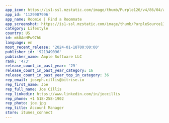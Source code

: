 ```yaml
---
app_icon: https://is1-ssl.mzstatic.com/image/thumb/Purple126/v4/86/04/a4/8604a42b-787e-0ea4-9775-ac9ec1d6384d/AppIconGradient-1x_U007emarketing-0-7-0-85-220-0.png/1024x1024bb.png
app_id: '1129907996'
app_name: Roomie | Find a Roommate
app_screenshot: https://is1-ssl.mzstatic.com/image/thumb/PurpleSource116/v4/75/11/0f/75110f6c-4c96-2146-6344-5b912e33f495/338a47d3-92fb-4d0f-91ac-bd3dce1ebaf7_Simulator_Screenshot_-_iPhone_8_Plus_-_2023-12-03_at_23.12.31.png/1242x2208bb.png
category: Lifestyle
country: US
id: mk0AeHPw97hU
language: en
most_recent_release: '2024-01-18T00:00:00'
publisher_id: '921349096'
publisher_name: Ample Software LLC
rank: '473'
release_count_in_past_year: '29'
release_count_in_past_year_category: 16
release_count_in_past_year_top_in_category: 36
rep_email: joseph.cillis@bitrise.io
rep_first_name: Joe
rep_full_name: Joe Cillis
rep_linkedin: https://www.linkedin.com/in/joecillis
rep_phone: +1 518-258-1902
rep_photo: joe.jpg
rep_title: Account Manager
store: itunes_connect
---
```

